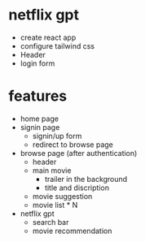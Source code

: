 # netflix gpt
- create react app
- configure tailwind css
- Header
- login form 
# features
- home page 
- signin page 
    - signin/up form
    - redirect to browse page 
- browse page (after authentication)
    - header
    - main movie 
        - trailer in the background
        - title and discription 
    - movie suggestion 
    - movie list * N
- netflix gpt 
    - search bar 
    - movie recommendation 

